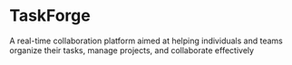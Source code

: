 # TaskForge
A real-time collaboration platform aimed at helping individuals and teams organize their tasks, manage projects, and collaborate effectively
